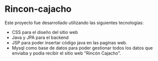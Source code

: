 # Rincon-cajacho
Este proyecto fue desarrollado utilizando las siguientes tecnologías:
- CSS para el diseño del sitio web
- Java y JPA para el backend
- JSP para poder insertar código java en las paginas web.
- Mysql como base de datos para poder gestionar todos los datos que enviaba y podía  recibir el sitio web "Rincón Cajacho".

